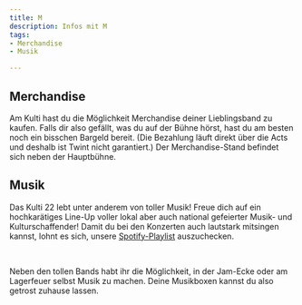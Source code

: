 ```yaml
---
title: M
description: Infos mit M
tags:
- Merchandise
- Musik

---
```

## Merchandise

Am Kulti hast du die Möglichkeit Merchandise deiner Lieblingsband zu kaufen. Falls dir also gefällt, was du auf der Bühne hörst, hast du am besten noch ein bisschen Bargeld bereit. (Die Bezahlung läuft direkt über die Acts und deshalb ist Twint nicht garantiert.) Der Merchandise-Stand befindet sich neben der Hauptbühne.

## Musik

Das Kulti 22 lebt unter anderem von toller Musik! Freue dich auf ein hochkarätiges Line-Up voller lokal aber auch national gefeierter Musik- und Kulturschaffender! Damit du bei den Konzerten auch lautstark mitsingen kannst, lohnt es sich, unsere [Spotify-Playlist](https://open.spotify.com/playlist/7dSIbpFab9sjTPTDRAJbOx?si=6f72b9150e3744b2) auszuchecken.

<br />

Neben den tollen Bands habt ihr die Möglichkeit, in der Jam-Ecke oder am Lagerfeuer selbst Musik zu machen. Deine Musikboxen kannst du also getrost zuhause lassen.